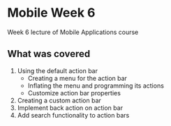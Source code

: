 # Mobile Week 6

Week 6 lecture of Mobile Applications course

## What was covered

1. Using the default action bar 
   - Creating a menu for the action bar
   - Inflating the menu and programming its actions
   - Customize action bar properties
2. Creating a custom action bar
3. Implement back action on action bar
4. Add search functionality to action bars